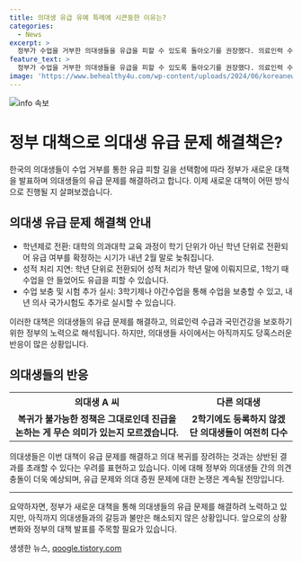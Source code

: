 ```yaml
---
title: 의대생 유급 유예 특례에 시큰둥한 이유는?
categories:
  - News
excerpt: >
  정부가 수업을 거부한 의대생들을 유급을 피할 수 있도록 돌아오기를 권장했다. 의료인력 수급과 국민건강을 고려한 조치이지만, 의대 내 교육의 질과 학생들의 반응에 대한 우려도 제기되고 있다. 의대생들은 여전히 복귀에 의구심을 품고 있으며, 복귀하지 않을 경우 내년에는 수업에 혼잡이 예상된다. 정부의 조치는 의대생들과 교육의 안정성에 대한 이슈가 계속될 전망이다.
feature_text: >
  정부가 수업을 거부한 의대생들을 유급을 피할 수 있도록 돌아오기를 권장했다. 의료인력 수급과 국민건강을 고려한 조치이지만, 의대 내 교육의 질과 학생들의 반응에 대한 우려도 제기되고 있다. 의대생들은 여전히 복귀에 의구심을 품고 있으며, 복귀하지 않을 경우 내년에는 수업에 혼잡이 예상된다. 정부의 조치는 의대생들과 교육의 안정성에 대한 이슈가 계속될 전망이다.
image: 'https://www.behealthy4u.com/wp-content/uploads/2024/06/koreanews.jpg'
---
```


<p><img src="https://www.behealthy4u.com/wp-content/uploads/2024/06/koreanews.jpg" alt="info 속보" /></p>

<h1>정부 대책으로 의대생 유급 문제 해결책은?</h1>

<p data-ke-size="size16">한국의 의대생들이 수업 거부를 통한 유급 피할 길을 선택함에 따라 정부가 새로운 대책을 발표하며 의대생들의 유급 문제를 해결하려고 합니다. 이제 새로운 대책이 어떤 방식으로 진행될 지 살펴보겠습니다.</p>

<h2 data-ke-size="size26">의대생 유급 문제 해결책 안내</h2>

<ul>
  <li>학년제로 전환: 대학의 의과대학 교육 과정이 학기 단위가 아닌 학년 단위로 전환되어 유급 여부를 확정하는 시기가 내년 2월 말로 늦춰집니다.</li>
  <li>성적 처리 지연: 학년 단위로 전환되어 성적 처리가 학년 말에 이뤄지므로, 1학기 때 수업을 안 들었어도 유급을 피할 수 있습니다.</li>
  <li>수업 보충 및 시험 추가 실시: 3학기제나 야간수업을 통해 수업을 보충할 수 있고, 내년 의사 국가시험도 추가로 실시할 수 있습니다.</li>
</ul>

<p data-ke-size="size16">이러한 대책은 의대생들의 유급 문제를 해결하고, 의료인력 수급과 국민건강을 보호하기 위한 정부의 노력으로 해석됩니다. 하지만, 의대생들 사이에서는 아직까지도 당혹스러운 반응이 많은 상황입니다.</p>

<h2 data-ke-size="size26">의대생들의 반응</h2>

<table>
  <tr>
    <th>의대생 A 씨</th>
    <th>다른 의대생</th>
  </tr>
  <tr>
    <td style="text-align: center; height: 17px;"><b>복귀가 불가능한 정책은 그대로인데 진급을 논하는 게 무슨 의미가 있는지 모르겠습니다.</b></td>
    <td style="text-align: center; height: 17px;"><b>2학기에도 등록하지 않겠단 의대생들이 여전히 다수</b></td>
  </tr>
</table>

<p data-ke-size="size16">의대생들은 이번 대책이 유급 문제를 해결하고 의대 복귀를 장려하는 것과는 상반된 결과를 초래할 수 있다는 우려를 표현하고 있습니다. 이에 대해 정부와 의대생들 간의 의견 충돌이 더욱 예상되며, 유급 문제와 의대 증원 문제에 대한 논쟁은 계속될 전망입니다.</p><hr>
<p data-ke-size="size16">요약하자면, 정부가 새로운 대책을 통해 의대생들의 유급 문제를 해결하려 노력하고 있지만, 아직까지 의대생들과의 갈등과 불만은 해소되지 않은 상황입니다. 앞으로의 상황 변화와 정부의 대책 발표를 주목할 필요가 있습니다.</p>
생생한 뉴스, <a href="https://qoogle.tistory.com" rel="dofollow">qoogle.tistory.com</a>


